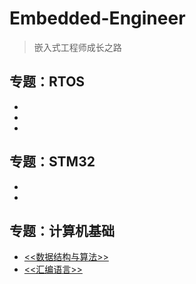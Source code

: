 # Embedded-Engineer
> 嵌入式工程师成长之路

## 专题：RTOS
 *
 *
 *
 
## 专题：STM32
 *
 *
 
## 专题：计算机基础
 * [<<数据结构与算法>>](https://github.com/lanwailan/Embedded-Engineer/tree/main/CS/%E6%B5%99%E5%A4%A7%E6%95%B0%E6%8D%AE%E7%BB%93%E6%9E%84%E4%B8%8E%E7%AE%97%E6%B3%95)
 * [<<汇编语言>>](https://github.com/lanwailan/Assembly-language-No3)
